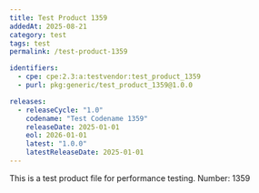 ```yaml
---
title: Test Product 1359
addedAt: 2025-08-21
category: test
tags: test
permalink: /test-product-1359

identifiers:
  - cpe: cpe:2.3:a:testvendor:test_product_1359
  - purl: pkg:generic/test_product_1359@1.0.0

releases:
  - releaseCycle: "1.0"
    codename: "Test Codename 1359"
    releaseDate: 2025-01-01
    eol: 2026-01-01
    latest: "1.0.0"
    latestReleaseDate: 2025-01-01
---
```


This is a test product file for performance testing. Number: 1359
